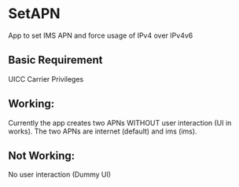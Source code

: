 # SetAPN
App to set IMS APN and force usage of IPv4 over IPv4v6

## Basic Requirement
UICC Carrier Privileges

## Working:
Currently the app creates two APNs WITHOUT user interaction (UI in works). The two APNs are internet (default) and ims (ims).

## Not Working:
No user interaction (Dummy UI)
